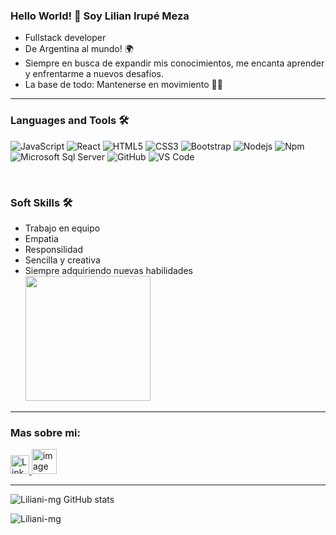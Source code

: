 
### Hello World! 👋 Soy Lilian Irupé Meza 

- Fullstack developer
- De Argentina al mundo! 🌍
- Siempre en busca de expandir mis conocimientos, me encanta aprender y enfrentarme a nuevos desafíos.
- La base de todo: Mantenerse en movimiento 🤸‍♀️


---

### Languages and Tools 🛠 



![JavaScript](https://img.shields.io/badge/-JavaScript-%23F7DF1C?style=flat-square&logo=javascript&logoColor=000000&labelColor=%23F7DF1C&color=%23FFCE5A)
![React](https://img.shields.io/badge/-React-61DAFB?style=flat-square&logo=react&logoColor=ffffff)
![HTML5](https://img.shields.io/badge/-HTML5-%23E44D27?style=flat-square&logo=html5&logoColor=ffffff)
![CSS3](https://img.shields.io/badge/-CSS3-%231572B6?style=flat-square&logo=css3)
![Bootstrap](https://img.shields.io/badge/-Bootstrap-563D7C?style=flat-square&logo=Bootstrap)
![Nodejs](https://img.shields.io/badge/-Nodejs-339933?style=flat-square&logo=Node.js&logoColor=ffffff)
![Npm](https://img.shields.io/badge/-npm-CB3837?style=flat-square&logo=npm)
![Microsoft Sql Server](https://img.shields.io/badge/-Sql%20Server-CC2927?style=flat-square&logo=microsoft-sql-server&logoColor=ffffff)
![GitHub](https://img.shields.io/badge/-GitHub-181717?style=flat-square&logo=github)
![VS Code](http://img.shields.io/badge/-VS%20Code-007ACC?style=flat-square&logo=visual-studio-code&logoColor=ffffff)

<br/>

### Soft Skills 🛠 
- Trabajo en equipo
- Empatia
- Responsilidad
- Sencilla y creativa
- Siempre adquiriendo nuevas habilidades </br>
<img width="200px" src="https://i.gifer.com/Pw5Z.gif"/></br>

---


<h3>Mas sobre mi: </h3>

<a href="https://www.linkedin.com/in/irupe-meza-gaidtov/">
  <img alt="Linkdein" width="30px" src="https://cdn.jsdelivr.net/npm/simple-icons@v3/icons/linkedin.svg" alt="cat reading"/>
</a> 
<a href= "https://www.canva.com/design/DAFNhZkuBqE/DfKFhOgIS8ewR6zOwEK_fA/view?utm_content=DAFNhZkuBqE&utm_campaign=designshare&utm_medium=link&utm_source=publishsharelink">
<img width="40px" src="https://images.vexels.com/media/users/3/140030/isolated/preview/521136d25b37386f49728b93d2e4e6fa-icono-de-cv.png" alt="image cv"/>
</a>

---

![Liliani-mg GitHub stats](https://github-readme-stats.vercel.app/api?username=Liliani-mg&show_icons=true&theme=dark)

<p> <img src="https://komarev.com/ghpvc/?username=Liliani-mg" alt="Liliani-mg" /> </p>
<!--
**Liliani-mg/Liliani-mg** is a ✨ _special_ ✨ repository because its `README.md` (this file) appears on your GitHub profile.

Here are some ideas to get you started:

- 🔭 I’m currently working on ...
- 🌱 I’m currently learning ...
- 👯 I’m looking to collaborate on ...
- 🤔 I’m looking for help with ...
- 💬 Ask me about ...
- 📫 How to reach me: ...
- 😄 Pronouns: ...
- ⚡ Fun fact: ...
-->
